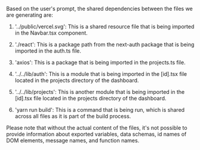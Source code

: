 Based on the user's prompt, the shared dependencies between the files we are generating are:

1. '../public/vercel.svg': This is a shared resource file that is being imported in the Navbar.tsx component.

2. './react': This is a package path from the next-auth package that is being imported in the auth.ts file.

3. 'axios': This is a package that is being imported in the projects.ts file.

4. '../../lib/auth': This is a module that is being imported in the [id].tsx file located in the projects directory of the dashboard.

5. '../../lib/projects': This is another module that is being imported in the [id].tsx file located in the projects directory of the dashboard.

6. 'yarn run build': This is a command that is being run, which is shared across all files as it is part of the build process.

Please note that without the actual content of the files, it's not possible to provide information about exported variables, data schemas, id names of DOM elements, message names, and function names.
